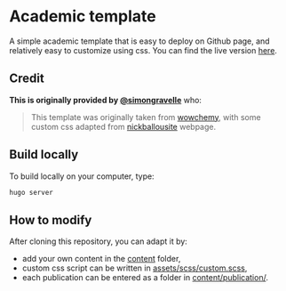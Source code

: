 # Academic template

A simple academic template that is easy to deploy on Github page, and relatively
easy to customize using css. You can find the live version [here](https://hoelzer.github.io/).

## Credit

**This is originally provided by [@simongravelle](https://github.com/simongravelle/simongravelle.github.io)** who:

> This template was originally taken from [wowchemy](https://wowchemy.com/), with some custom css adapted from [nickballousite](https://github.com/nballou) webpage.

## Build locally

To build locally on your computer, type:

```bash
hugo server
```

## How to modify

After cloning this repository, you can adapt it by:

- add your own content in the [content](content/) folder,
- custom css script can be written in [assets/scss/custom.scss](assets/scss/custom.scss),
- each publication can be entered as a folder in [content/publication/](content/publication/).

